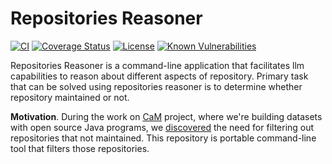# Repositories Reasoner

[![CI](https://github.com/dzhovi/repositories-reasoner/actions/workflows/ci.yml/badge.svg)](https://github.com/dzhovi/repositories-reasoner/actions/workflows/ci.yml)
[![Coverage Status](https://coveralls.io/repos/github/dzhovi/repositories-reasoner/badge.svg?branch=main)](https://coveralls.io/github/dzhovi/repositories-reasoner?branch=main)
[![License](https://img.shields.io/badge/license-MIT-green.svg)](https://github.com/dzhovi/repositories-reasoner/blob/main/LICENSE.txt)
[![Known Vulnerabilities](https://snyk.io/test/github/dzhovi/repositories-reasoner/badge.svg)](https://snyk.io/test/github/dzhovi/repositories-reasoner)

Repositories Reasoner is a command-line application that facilitates llm
capabilities to reason about different aspects
of repository.
Primary task that can be solved using repositories reasoner is to determine
whether repository maintained or not.

**Motivation**. During the work on [CaM](https://github.com/yegor256/cam)
project,
where we're building datasets with open source Java programs,
we [discovered](https://github.com/yegor256/cam/issues/297)
the need for filtering out repositories that not maintained. This repository
is portable command-line tool that filters those repositories.
